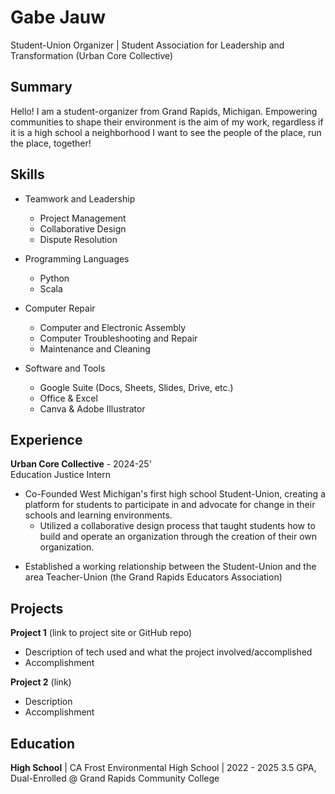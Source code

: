 # Gabe Jauw

Student-Union Organizer | Student Association for Leadership and Transformation (Urban Core Collective)
## Summary

Hello! I am a student-organizer from Grand Rapids, Michigan. Empowering communities to shape their environment is the aim of my work, regardless if it is a high school a neighborhood I want to see the people of the place, run the place, together! 

## Skills

- Teamwork and Leadership
	- Project Management
	- Collaborative Design
	- Dispute Resolution
	  
- Programming Languages
	- Python
	-  Scala
	  
- Computer Repair
	- Computer and Electronic Assembly
	- Computer Troubleshooting and Repair
	- Maintenance and Cleaning
	  
- Software and Tools
	-  Google Suite (Docs, Sheets, Slides, Drive, etc.)
	-  Office & Excel
	-  Canva & Adobe Illustrator
## Experience

**Urban Core Collective** - 2024-25'   
Education Justice Intern
- Co-Founded West Michigan's first high school Student-Union, creating a platform for students to participate in and advocate for change in their schools and learning environments.
	- Utilized a collaborative design process that taught students how to build and operate an organization through the creation of their own organization.
* Established a working relationship between the Student-Union and the area Teacher-Union (the Grand Rapids Educators Association)
## Projects

**Project 1** (link to project site or GitHub repo)  
- Description of tech used and what the project involved/accomplished
- Accomplishment 

**Project 2** (link)
- Description 
- Accomplishment

## Education

**High School** | CA Frost Environmental High School | 2022 - 2025
	 3.5 GPA, Dual-Enrolled @ Grand Rapids Community College



